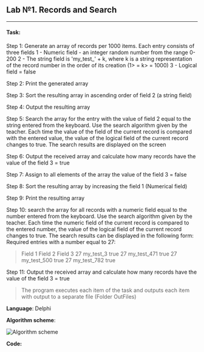 Lab №1. Records and Search
--------------------
***
#### Task:

Step 1: Generate an array of records per 1000 items. Each entry consists of three fields
1 - Numeric field - an integer random number from the range 0-200
2 - The string field is 'my_test_' + k, where k is a string representation of the record number in the order of its creation (1> = k> = 1000)
3 - Logical field = false

Step 2: Print the generated array

Step 3: Sort the resulting array in ascending order of field 2 (a string field)

Step 4: Output the resulting array

Step 5: Search the array for the entry with the value of field 2 equal to the string entered from the keyboard. Use the search algorithm given by the teacher. Each time the value of the field of the current record is compared with the entered value, the value of the logical field of the current record changes to true. The search results are displayed on the screen

Step 6: Output the received array and calculate how many records have the value of the field 3 = true

Step 7: Assign to all elements of the array the value of the field 3 = false

Step 8: Sort the resulting array by increasing the field 1 (Numerical field)

Step 9: Print the resulting array

Step 10: search the array for all records with a numeric field equal to the number entered from the keyboard. Use the search algorithm given by the teacher. Each time the numeric field of the current record is compared to the entered number, the value of the logical field of the current record changes to true. The search results can be displayed in the following form:
Required entries with a number equal to 27:
> Field 1 Field 2 Field 3
> 27 my_test_3 true
> 27 my_test_471 true
> 27 my_test_500 true
> 27 my_test_782 true

Step 11: Output the received array and calculate how many records have the value of the field 3 = true

> The program executes each item of the task and outputs each item with output to a separate file (Folder OutFiles)

**Language**: Delphi

**Algorithm scheme**: 

![Algorithm scheme](https://github.com/N1ghtF1re/Records-and-Binary-search/blob/master/docs/scheme.png)

**Code:**
``` pascal


```

